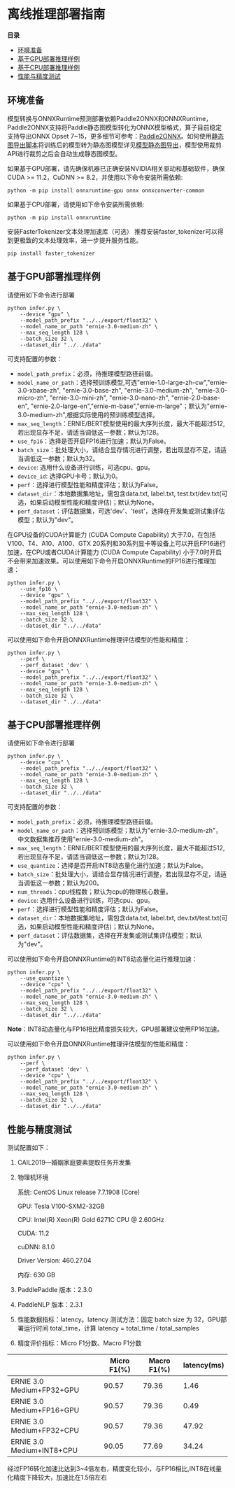# 离线推理部署指南

**目录**
   * [环境准备](#环境准备)
   * [基于GPU部署推理样例](#基于GPU部署推理样例)
   * [基于CPU部署推理样例](#基于CPU部署推理样例)
   * [性能与精度测试](#性能与精度测试)

## 环境准备

模型转换与ONNXRuntime预测部署依赖Paddle2ONNX和ONNXRuntime，Paddle2ONNX支持将Paddle静态图模型转化为ONNX模型格式，算子目前稳定支持导出ONNX Opset 7~15，更多细节可参考：[Paddle2ONNX](https://github.com/PaddlePaddle/Paddle2ONNX)。如何使用[静态图导出脚本](../../export_model.py)将训练后的模型转为静态图模型详见[模型静态图导出](../../README.md)，模型使用裁剪API进行裁剪之后会自动生成静态图模型。

如果基于GPU部署，请先确保机器已正确安装NVIDIA相关驱动和基础软件，确保CUDA >= 11.2，CuDNN >= 8.2，并使用以下命令安装所需依赖:
```shell
python -m pip install onnxruntime-gpu onnx onnxconverter-common
```

如果基于CPU部署，请使用如下命令安装所需依赖:
```shell
python -m pip install onnxruntime
```

安装FasterTokenizer文本处理加速库（可选）
推荐安装faster_tokenizer可以得到更极致的文本处理效率，进一步提升服务性能。
```shell
pip install faster_tokenizer
```
## 基于GPU部署推理样例

请使用如下命令进行部署
```
python infer.py \
    --device "gpu" \
    --model_path_prefix "../../export/float32" \
    --model_name_or_path "ernie-3.0-medium-zh" \
    --max_seq_length 128 \
    --batch_size 32 \
    --dataset_dir "../../data"
```

可支持配置的参数：

* `model_path_prefix`：必须，待推理模型路径前缀。
* `model_name_or_path`：选择预训练模型,可选"ernie-1.0-large-zh-cw","ernie-3.0-xbase-zh", "ernie-3.0-base-zh", "ernie-3.0-medium-zh", "ernie-3.0-micro-zh", "ernie-3.0-mini-zh", "ernie-3.0-nano-zh", "ernie-2.0-base-en", "ernie-2.0-large-en","ernie-m-base","ernie-m-large"；默认为"ernie-3.0-medium-zh",根据实际使用的预训练模型选择。
* `max_seq_length`：ERNIE/BERT模型使用的最大序列长度，最大不能超过512, 若出现显存不足，请适当调低这一参数；默认为128。
* `use_fp16`：选择是否开启FP16进行加速；默认为False。
* `batch_size`：批处理大小，请结合显存情况进行调整，若出现显存不足，请适当调低这一参数；默认为32。
* `device`: 选用什么设备进行训练，可选cpu、gpu。
* `device_id`: 选择GPU卡号；默认为0。
* `perf`：选择进行模型性能和精度评估；默认为False。
* `dataset_dir`：本地数据集地址，需包含data.txt, label.txt, test.txt/dev.txt(可选，如果启动模型性能和精度评估)；默认为None。
* `perf_dataset`：评估数据集，可选'dev'、'test'，选择在开发集或测试集评估模型；默认为"dev"。

在GPU设备的CUDA计算能力 (CUDA Compute Capability) 大于7.0，在包括V100、T4、A10、A100、GTX 20系列和30系列显卡等设备上可以开启FP16进行加速，在CPU或者CUDA计算能力 (CUDA Compute Capability) 小于7.0时开启不会带来加速效果。可以使用如下命令开启ONNXRuntime的FP16进行推理加速：

```
python infer.py \
    --use_fp16 \
    --device "gpu" \
    --model_path_prefix "../../export/float32" \
    --model_name_or_path "ernie-3.0-medium-zh" \
    --max_seq_length 128 \
    --batch_size 32 \
    --dataset_dir "../../data"
```

可以使用如下命令开启ONNXRuntime推理评估模型的性能和精度：

```
python infer.py \
    --perf \
    --perf_dataset 'dev' \
    --device "gpu" \
    --model_path_prefix "../../export/float32" \
    --model_name_or_path "ernie-3.0-medium-zh" \
    --max_seq_length 128 \
    --batch_size 32 \
    --dataset_dir "../../data"
```

## 基于CPU部署推理样例

请使用如下命令进行部署
```
python infer.py \
    --device "cpu" \
    --model_path_prefix "../../export/float32" \
    --model_name_or_path "ernie-3.0-medium-zh" \
    --max_seq_length 128 \
    --batch_size 32 \
    --dataset_dir "../../data"
```

可支持配置的参数：

* `model_path_prefix`：必须，待推理模型路径前缀。
* `model_name_or_path`：选择预训练模型；默认为"ernie-3.0-medium-zh"，中文数据集推荐使用"ernie-3.0-medium-zh"。
* `max_seq_length`：ERNIE/BERT模型使用的最大序列长度，最大不能超过512, 若出现显存不足，请适当调低这一参数；默认为128。
* `use_quantize`：选择是否开启INT8动态量化进行加速；默认为False。
* `batch_size`：批处理大小，请结合显存情况进行调整，若出现显存不足，请适当调低这一参数；默认为200。
* `num_threads`：cpu线程数；默认为cpu的物理核心数量。
* `device`: 选用什么设备进行训练，可选cpu、gpu。
* `perf`：选择进行模型性能和精度评估；默认为False。
* `dataset_dir`：本地数据集地址，需包含data.txt, label.txt, dev.txt/test.txt(可选，如果启动模型性能和精度评估)；默认为None。
* `perf_dataset`：评估数据集，选择在开发集或测试集评估模型；默认为"dev"。

可以使用如下命令开启ONNXRuntime的INT8动态量化进行推理加速：

```
python infer.py \
    --use_quantize \
    --device "cpu" \
    --model_path_prefix "../../export/float32" \
    --model_name_or_path "ernie-3.0-medium-zh" \
    --max_seq_length 128 \
    --batch_size 32 \
    --dataset_dir "../../data"
```

**Note**：INT8动态量化与FP16相比精度损失较大，GPU部署建议使用FP16加速。

可以使用如下命令开启ONNXRuntime推理评估模型的性能和精度：

```
python infer.py \
    --perf \
    --perf_dataset 'dev' \
    --device "cpu" \
    --model_path_prefix "../../export/float32" \
    --model_name_or_path "ernie-3.0-medium-zh" \
    --max_seq_length 128 \
    --batch_size 32 \
    --dataset_dir "../../data"
```


## 性能与精度测试


测试配置如下：

1. CAIL2019—婚姻家庭要素提取任务开发集

2. 物理机环境

    系统: CentOS Linux release 7.7.1908 (Core)

    GPU: Tesla V100-SXM2-32GB

    CPU: Intel(R) Xeon(R) Gold 6271C CPU @ 2.60GHz

    CUDA: 11.2

    cuDNN: 8.1.0

    Driver Version: 460.27.04

    内存: 630 GB

3. PaddlePaddle 版本：2.3.0

4. PaddleNLP 版本：2.3.1

5. 性能数据指标：latency。latency 测试方法：固定 batch size 为 32，GPU部署运行时间 total_time，计算 latency = total_time / total_samples

6. 精度评价指标：Micro F1分数、Macro F1分数

|                            | Micro F1(%)   | Macro F1(%) | latency(ms) |
| -------------------------- | ------------ | ------------- |------------- |
| ERNIE 3.0 Medium+FP32+GPU  | 90.57|79.36| 1.46|
| ERNIE 3.0 Medium+FP16+GPU  | 90.57| 79.36| 0.49|
| ERNIE 3.0 Medium+FP32+CPU  | 90.57|79.36|  47.92 |
| ERNIE 3.0 Medium+INT8+CPU  | 90.05 | 77.69| 34.24  |


经过FP16转化加速比达到3~4倍左右，精度变化较小，与FP16相比,INT8在线量化精度下降较大，加速比在1.5倍左右
